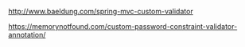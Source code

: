 http://www.baeldung.com/spring-mvc-custom-validator

https://memorynotfound.com/custom-password-constraint-validator-annotation/